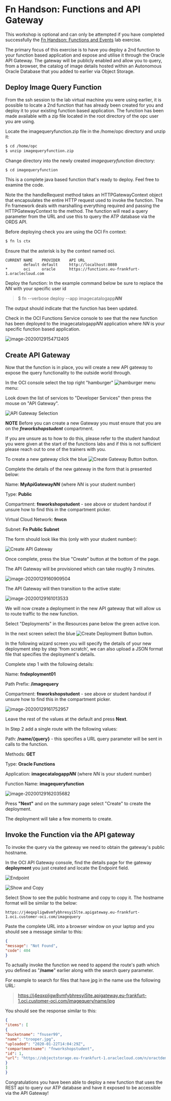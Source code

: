 # Fn Handson: Functions and API Gateway

This workshop is optional and can only be attempted if you have completed successfully the [Fn Handson: Functions and Events](FnHandson.md) lab exercise.

The primary focus of this exercise is to have you deploy a 2nd function to your function based application and expose and utilise it through the Oracle API Gateway.
The gateway will be publicly enabled and allow you to query, from a browser, the catalog of image details hosted within an Autonomous Oracle Database that you added to earlier via Object Storage.

## Deploy Image Query Function

From the ssh session to the lab virtual machine you were using earlier, it is possible to locate a 2nd function that has already been created for you and deploy it to your existing function based application.
The function has been made available with a zip file located in the root directory of the opc user you are using.
 
Locate the imagequeryfunction.zip file in the /home/opc directory and unzip it:

```bash
$ cd /home/opc
$ unzip imagequeryfunction.zip
```

Change directory into the newly created *imagequeryfunction* directory:

```bash
$ cd imagequeryfunction
```

This is a complete java based function that's ready to deploy. Feel free to examine the code. 

Note the the handleRequest method takes an HTTPGatewayContext object that encapsulates the entire HTTP request used to invoke the function. The Fn framework deals with marshalling everything required and passing the HTTPGatewayContext to the method. The function will read a query parameter from the URL and use this to query the ATP database via the ORDS API. 

Before deploying check you are using the OCI Fn context:

```bash
$ fn ls ctx
```

Ensure that the asterisk is by the context named oci. 

```
CURRENT	NAME	PROVIDER	API URL							        
	    default	default		http://localhost:8080
*	    oci	    oracle		https://functions.eu-frankfurt-1.oraclecloud.com
```

Deploy the function:
In the example command below be sure to replace the *NN* with your specific user id


> $ fn --verbose deploy --app imagecatalogapp***NN***


The output should indicate that the function has been updated. 

Check in the OCI Functions Service console to see that the new function has been deployed to the imagecatalogapp*NN* application where *NN* is your specific function based application. 

![image-20200129154712405](image-20200129154712405.png)

## Create API Gateway

Now that the function is in place, you will create a new API gateway to expose the query functionality to the outside world through. 

In the OCI console select the top right "hamburger" ![hamburger menu](image2019-8-28_11-40-56.png) menu:

Look down the list of services to "Developer Services" then press the mouse on "API Gateway". 

![API Gateway Selection](apigateway_select.png)

**NOTE**
Before you can create a new Gateway you must ensure that you are on the ***fnworkshopstudent*** compartment.

If you are unsure as to how to do this, please refer to the student handout you were given at the start of the functions labs and if this is not sufficient please reach out to one of the trainers with you.

To create a new gateway click the blue ![Create Gateway Button](create_gateway_button.png) button. 

Complete the details of the new gateway in the form that is presented below:

Name: **MyApiGateway*NN*** (where *NN* is your student number)

Type: **Public**

Compartment: **fnworkshopstudent** - see above or student handout if unsure how to find this in the compartment picker.

Virtual Cloud Network: **fnvcn**

Subnet: **Fn Public Subnet**

The form should look like this (only with your student number):

![Create API Gateway](create_gateway.png)

Once complete, press the blue "Create" button at the bottom of the page. 

The API Gateway will be provisioned which can take roughly 3 minutes. 

![image-20200129160909504](image-20200129160909504.png)

The API Gateway will then transition to the active state:

![image-20200129161013533](image-20200129161013533.png)

We will now create a deployment in the new API gateway that will allow us to route traffic to the new function.

Select "Deployments" in the Resources pane below the green active icon. 

In the next screen select the blue ![Create Deployment Button](create_deployment_button.png) button. 

In the following wizard screen you will specify the details of your new deployment step by step 'from scratch', we can also upload a JSON format file that specifies the deployment's details. 

Complete step 1 with the following details: 

Name: **fndeployment01**

Path Prefix: **/imagequery**

Compartment: **fnworkshopstudent** - see above or student handout if unsure how to find this in the compartment picker.

![image-20200129161752957](image-20200129161752957.png)

Leave the rest of the values at the default and press **Next**. 

In Step 2 add a single route with the following values:

Path: **/name/{query}** - this specifies a URL query parameter will be sent in calls to the function. 

Methods: **GET**

Type: **Oracle Functions**

Application: **imagecatalogapp*NN*** (where *NN* is your student number)

Function Name: **imagequeryfunction**

![image-20200129162035682](image-20200129162035682.png)

Press **"Next"** and on the summary page select "Create" to create the deployment. 

The deployment will take a few moments to create. 

## Invoke the Function via the API gateway

To invoke the query via the gateway we need to obtain the gateway's public hostname. 

In the OCI API Gateway console, find the details page for the gateway **deployment** you just created and locate the Endpoint field. 

![Endpoint](endpoint.png)

![Show and Copy](show_copy.png)

Select Show to see the public hostname and copy to copy it. The hostname format will be similar to the below:

```
https://j4eqxpligw8vmfybhresyi5lte.apigateway.eu-frankfurt-1.oci.customer-oci.com/imagequery
```

Paste the complete URL into a browser window on your laptop and you should see a message similar to this: 

```json
{
"message": "Not Found",
"code": 404
}
```

To actually invoke the function we need to append the route's path which you defined as "**/name**" earlier along with the search query parameter. 

For example to search for files that have jpg in the name use the following URL:


> https://j4eqxpligw8vmfybhresyi5lte.apigateway.eu-frankfurt-1.oci.customer-oci.com/imagequery/name/jpg


You should see the response similar to this:

```json
{
"items": [
{
"bucketname": "fnuser99",
"name": "trooper.jpg",
"uploaded": "2020-01-22T14:04:29Z",
"compartmentname": "fnworkshopstudent",
"id": 1,
"url": "https://objectstorage.eu-frankfurt-1.oraclecloud.com/n/oractdemeabdmnative/b/fnuser99/o/trooper.jpg"
}
]
}
```

Congratulations you have been able to deploy a new function that uses the REST api to query our ATP database and have it exposed to be accessible via the API Gateway!
